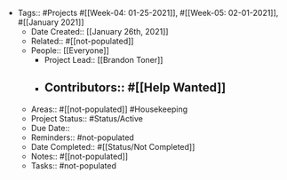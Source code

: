 - Tags:: #Projects #[[Week-04: 01-25-2021]], #[[Week-05: 02-01-2021]], #[[January 2021]]
    - Date Created:: [[January 26th, 2021]]
    - Related:: #[[not-populated]]
    - People:: [[Everyone]]
        - Project Lead:: [[Brandon Toner]]
        - Contributors:: #[[Help Wanted]]
            - 
    - Areas:: #[[not-populated]] #Housekeeping
    - Project Status:: #Status/Active
    - Due Date:: 
    - Reminders:: #not-populated
    - Date Completed:: #[[Status/Not Completed]]
    - Notes:: #[[not-populated]]
    - Tasks:: #not-populated
